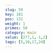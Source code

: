 ```yaml
---
slug: 59
key: 101
pos: 131
weight: 1
primes: 50
category: main
value: [277,1,-1,2]
tags: [5,10,17,24]
---
```

